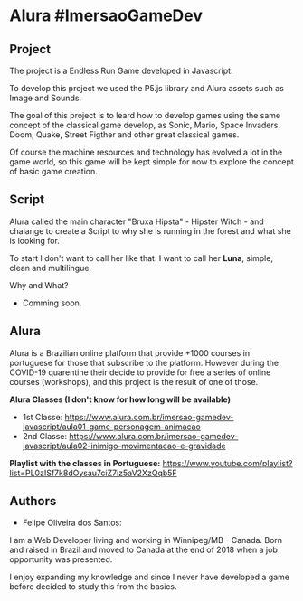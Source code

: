 # Alura #ImersaoGameDev

## Project
The project is a Endless Run Game developed in Javascript.
 
To develop this project we used the P5.js library and Alura assets such as Image and Sounds.

The goal of this project is to leard how to develop games using the same concept of the classical game develop, as Sonic, Mario, Space Invaders, Doom, Quake, Street Figther and other great classical games.

Of course the machine resources and technology has evolved a lot in the game world, so this game will be kept simple for now to explore the concept of basic game creation.

## Script
Alura called the main character "Bruxa Hipsta" - Hipster Witch - and chalange to create a Script to why she is running in the forest and what she is looking for.

To start I don't want to call her like that. I want to call her **Luna**, simple, clean and multilingue.

Why and What?
- Comming soon.

## Alura
Alura is a Brazilian online platform that provide +1000 courses in portuguese for those that subscribe to the platform.
However during the COVID-19 quarentine their decide to provide for free a series of online courses (workshops), and this project is the result of one of those.

**Alura Classes (I don't know for how long will be available)**

* 1st Classe: https://www.alura.com.br/imersao-gamedev-javascript/aula01-game-personagem-animacao
* 2nd Classe: https://www.alura.com.br/imersao-gamedev-javascript/aula02-inimigo-movimentacao-e-gravidade

**Playlist with the classes in Portuguese:** 
https://www.youtube.com/playlist?list=PL0zISf7k8dOysau7ciZ7iz5aV2XzQqb5F 

## Authors

* Felipe Oliveira dos Santos:

I am a Web Developer living and working in Winnipeg/MB - Canada. Born and raised in Brazil and moved to Canada at the end of 2018 when a job opportunity was presented.

I enjoy expanding my knowledge and since I never have developed a game before decided to study this from the basics.
